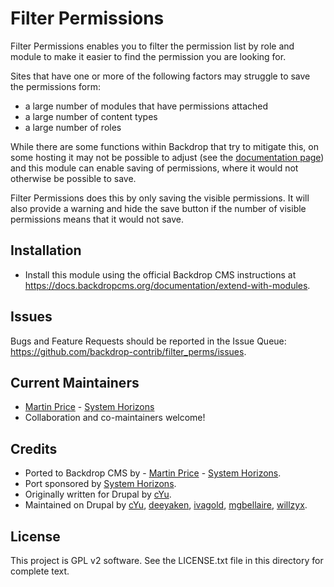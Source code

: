 Filter Permissions
========
Filter Permissions enables you to filter the permission list by role and module 
to make it easier to find the permission you are looking for.

Sites that have one or more of the following factors may struggle to save the
permissions form:
- a large number of modules that have permissions attached
- a large number of content types
- a large number of roles

While there are some functions within Backdrop that try to mitigate this, on
some hosting it may not be possible to adjust (see the [documentation page](https://docs.backdropcms.org/max-input-vars))
and this module can enable saving of permissions, where it would not otherwise
be possible to save.

Filter Permissions does this by only saving the visible permissions. It will
also provide a warning and hide the save button if the number of visible
permissions means that it would not save.

Installation
------------

- Install this module using the official Backdrop CMS instructions at
  https://docs.backdropcms.org/documentation/extend-with-modules.


Issues
------

Bugs and Feature Requests should be reported in the Issue Queue:
https://github.com/backdrop-contrib/filter_perms/issues.


Current Maintainers
-------------------
- [Martin Price](https://github.com/yorkshire-pudding) - [System Horizons](https://www.systemhorizons.co.uk)
- Collaboration and co-maintainers welcome!

Credits
-------
- Ported to Backdrop CMS by - [Martin Price](https://github.com/yorkshire-pudding) - [System Horizons](https://www.systemhorizons.co.uk).
- Port sponsored by [System Horizons](https://www.systemhorizons.co.uk).
- Originally written for Drupal by [cYu](https://www.drupal.org/u/cyu).
- Maintained on Drupal by [cYu](https://www.drupal.org/u/cyu), 
[deeyaken](https://www.drupal.org/u/deekayen),
[ivagold](https://www.drupal.org/u/ivagold),
[mgbellaire](https://www.drupal.org/u/mgbellaire),
[willzyx](https://www.drupal.org/u/willzyx).

License
-------

This project is GPL v2 software.
See the LICENSE.txt file in this directory for complete text.
